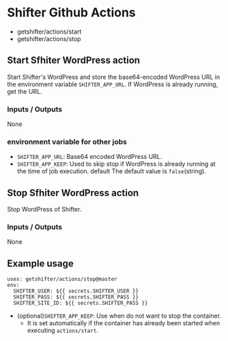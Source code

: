 # Shifter Github Actions

- getshifter/actions/start
- getshifter/actions/stop






## Start Sfhiter WordPress action

Start Shifter's WordPress and store the base64-encoded WordPress URL in the environment variable `SHIFTER_APP_URL`.
If WordPress is already running, get the URL.

### Inputs / Outputs

None

### environment variable for other jobs

- `SHIFTER_APP_URL`: Base64 encoded WordPress URL.
- `SHIFTER_APP_KEEP`: Used to skip stop if WordPress is already running at the time of job execution. default The default value is `false`(string).

## Stop Sfhiter WordPress action

Stop WordPress of Shifter.

### Inputs / Outputs

None

## Example usage

```
uses: getshifter/actions/stop@master
env:
  SHIFTER_USER: ${{ secrets.SHIFTER_USER }}
  SHIFTER_PASS: ${{ secrets.SHIFTER_PASS }}
  SHIFTER_SITE_ID: ${{ secrets.SHIFTER_PASS }}
```

- (optional)`SHIFTER_APP_KEEP`: Use when do not want to stop the container.
  - It is set automatically if the container has already been started when executing `actions/start`.
